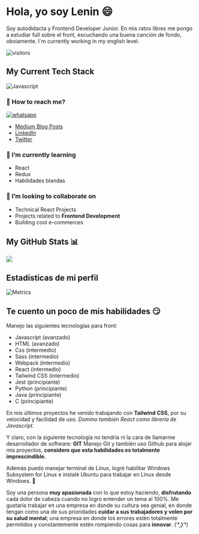 # Hola, yo soy Lenin 😄

Soy autodidacta y Frontend Developer Junior. En mis ratos libres me pongo a estudiar full sobre el front, escuchando una buena canción de fondo, obviamente. I´m currently working in my english level.

![visitors](https://visitor-badge.glitch.me/badge?page_id=leninner)

## My Current Tech Stack

![Javascript](https://img.shields.io/badge/JavaScript-F7DF1E?style=for-the-badge&logo=javascript&logoColor=black)

<h3> 🔭 How to reach me? </h3>

<a href="https://wa.link/ycofah">
  <img src="https://img.shields.io/badge/WhatsApp-25D366?style=for-the-badge&logo=whatsapp&logoColor=white" alt="whatsapp"/>
</a>

- <a href= 'https://leninner.medium.com/'> Medium Blog Posts </a>
- <a href= 'https://www.linkedin.com/in/leninner/'> LinkedIn </a>
- <a href= 'https://twitter.com/Lenin62311360'> Twitter </a>

<h3> 🌱 I’m currently learning  </h3>

- React
- Redux
- Habilidades blandas

<h3> 👯 I’m looking to collaborate on </h3>
  
- Technical React Projects
- Projects related to **Frontend Development**
- Building cool e-commerces

## My GitHub Stats 📊

<a href="https://github.com/anuraghazra/github-readme-stats">
  <img align="center" src="https://github-readme-stats.vercel.app/api?username=leninner&count_private=true&show_icons=true&theme=radical" />
</a>

## Estadísticas de mi perfil

![Metrics](https://metrics.lecoq.io/leninner?template=classic&languages=1&introduction=1&gists=1&languages.limit=8&languages.sections=most-used&languages.colors=github&languages.aliases=JS&languages.threshold=0%25&languages.indepth=false&languages.analysis.timeout=15&languages.categories=markup%2C%20programming&languages.recent.categories=markup%2C%20programming&languages.recent.load=300&languages.recent.days=14&introduction.title=true&config.timezone=America%2FGuayaquil)

## Te cuento un poco de mis habilidades 😏

Manejo las siguientes tecnologías para front: 

- Javascript (avanzado)
- HTML (avanzado)
- Css (intermedio)
- Sass (intermedio)
- Webpack (intermedio)
- React (intermedio)
- Tailwind CSS (intermedio)
- Jest (principiante)
- Python (principiante)
- Java (principiante)
- C (principiante)

En mis últimos proyectos he venido trabajando con **Tailwind CSS**, por su velocidad y facilidad de uso. _Domino también React como librería de Javascript._

Y claro, con la siguiente tecnología no tendría ni la cara de llamarme desarrollador de software: **GIT**
Manejo Git y también uso Github para alojar mis proyectos, **considero que esta habilidades es totalmente imprescindible.**

Además puedo manejar terminal de Linux, logré habilitar Windows Subsystem for Linux e instalé Ubuntu para trabajar en Linux desde Windows. 🙈

Soy una persona **muy apasionada** con lo que estoy haciendo, **disfrutando** cada dolor de cabeza cuando no logro entender un tema al 100%. 
Me gustaría trabajar en una empresa en donde su cultura sea genial, en donde tengan como una de sus prioridades **cuidar a sus trabajadores y velen por su salud mental**; una empresa en donde los errores estén totalmente permitidos y constantemente estén rompiendo cosas para **innovar**. ( ͡❛ ͜ʖ ͡❛)
 
<!---
Leninner/Leninner is a ✨ special ✨ repository because its `README.md` (this file) appears on your GitHub profile.
You can click the Preview link to take a look at your changes.
--->

